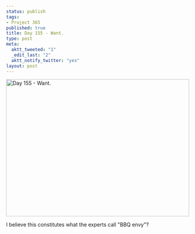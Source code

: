 ```yaml
--- 
status: publish
tags: 
- Project 365
published: true
title: Day 155 - Want.
type: post
meta: 
  aktt_tweeted: "1"
  _edit_last: "2"
  aktt_notify_twitter: "yes"
layout: post
---
```

<a href="http://www.flickr.com/photos/freeed/5798957230/" title="Day 155 - Want. by Fred​, on Flickr"><img src="http://farm3.static.flickr.com/2661/5798957230_959c0a7690.jpg" width="500" height="375" alt="Day 155 - Want."/></a>

I believe this constitutes what the experts call "BBQ envy"?
